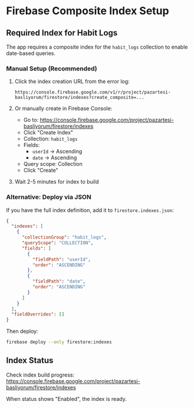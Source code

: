 # Firebase Composite Index Setup

## Required Index for Habit Logs

The app requires a composite index for the `habit_logs` collection to enable date-based queries.

### Manual Setup (Recommended)

1. Click the index creation URL from the error log:
   ```
   https://console.firebase.google.com/v1/r/project/pazartesi-basliyorum/firestore/indexes?create_composite=...
   ```

2. Or manually create in Firebase Console:
   - Go to: https://console.firebase.google.com/project/pazartesi-basliyorum/firestore/indexes
   - Click "Create Index"
   - Collection: `habit_logs`
   - Fields:
     - `userId` → Ascending
     - `date` → Ascending
   - Query scope: Collection
   - Click "Create"

3. Wait 2-5 minutes for index to build

### Alternative: Deploy via JSON

If you have the full index definition, add it to `firestore.indexes.json`:

```json
{
  "indexes": [
    {
      "collectionGroup": "habit_logs",
      "queryScope": "COLLECTION",
      "fields": [
        {
          "fieldPath": "userId",
          "order": "ASCENDING"
        },
        {
          "fieldPath": "date",
          "order": "ASCENDING"
        }
      ]
    }
  ],
  "fieldOverrides": []
}
```

Then deploy:
```bash
firebase deploy --only firestore:indexes
```

## Index Status

Check index build progress:
https://console.firebase.google.com/project/pazartesi-basliyorum/firestore/indexes

When status shows "Enabled", the index is ready.
